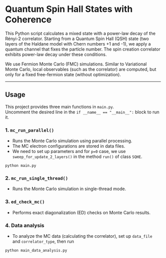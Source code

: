 # Quantum Spin Hall States with Coherence
This Python script calculates a mixed state with a power-law decay of the Rényi-2 correlator.
Starting from a Quantum Spin Hall (QSH) state (two layers of the Haldane model with Chern numbers +1 and -1),
we apply a quantum channel that fixes the particle number. 
The spin creation correlator exhibits power-law decay under these conditions.

We use Fermion Monte Carlo (FMC) simulations. Similar to Variational Monte Carlo, local observables (such as the correlator)
are computed, but only for a fixed free-fermion state (without optimization).

---

## Usage

This project provides three main functions in `main.py`.  
Uncomment the desired line in the `if __name__ == "__main__":` block to run it.

### 1. `mc_run_parallel()`
- Runs the Monte Carlo simulation using parallel processing. 
- The MC electron configurations are stored in data files. 
- We need to set up parameters and for `p=0` case, we use `sweep_for_update_2_layers()` in the method `run()` of class `SQHE`.

```bach
python main.py
```
### 2. `mc_run_single_thread()`
- Runs the Monte Carlo simulation in single-thread mode.

### 3. `ed_check_mc()`
- Performs exact diagonalization (ED) checks on Monte Carlo results.

### 4. Data analysis
- To analyze the MC data (calculating the correlator), set up `data_file` and `correlator_type`, then run

```bach
python main_data_analysis.py
```


